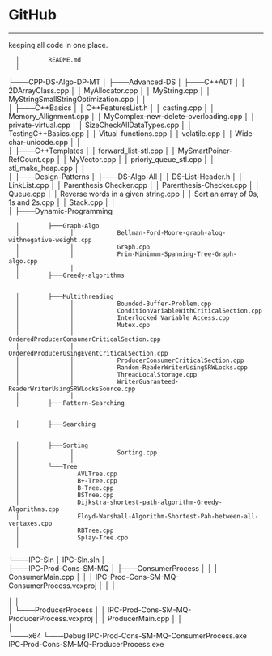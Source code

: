 # GitHub
-------------------------	
keeping all code in one place.

      │        README.md
      │     
├───CPP-DS-Algo-DP-MT
      │        ├───Advanced-DS
      │        ├───C++ADT
      │              │            2DArrayClass.cpp
      │              │            MyAllocator.cpp
      │              │            MyString.cpp
      │              │            MyStringSmallStringOptimization.cpp
      │              │     
      │        ├───C++Basics
      │              │            C++FeaturesList.h
      │              │            casting.cpp
      │              │            Memory_Allignment.cpp
      │              │            MyComplex-new-delete-overloading.cpp
      │              │            private-virtual.cpp
      │              │            SizeCheckAllDataTypes.cpp
      │              │            TestingC++Basics.cpp
      │              │            Vitual-functions.cpp
      │              │            volatile.cpp
      │              │            Wide-char-unicode.cpp
      │              │     
      │        ├───C++Templates
      │              │            forward_list-stl.cpp
      │              │            MySmartPoiner-RefCount.cpp
      │              │            MyVector.cpp
      │              │            prioriy_queue_stl.cpp
      │              │            stl_make_heap.cpp
      │              │     
      │        ├───Design-Patterns
      │        ├───DS-Algo-All
      │              │            DS-List-Header.h
      │              │            LinkList.cpp
      │              │            Parenthesis Checker.cpp
      │              │            Parenthesis-Checker.cpp
      │              │            Queue.cpp
      │              │            Reverse words in a given string.cpp
      │              │            Sort an array of 0s, 1s and 2s.cpp
      │              │            Stack.cpp
      │              │     
      │        ├───Dynamic-Programming
      
      
      │        ├───Graph-Algo
      │              │            Bellman-Ford-Moore-graph-alog-withnegative-weight.cpp
      │              │            Graph.cpp
      │              │            Prim-Minimum-Spanning-Tree-Graph-algo.cpp
      │              │     
      │        ├───Greedy-algorithms
      
      
      │        ├───Multithreading
      │              │            Bounded-Buffer-Problem.cpp
      │              │            ConditionVariableWithCriticalSection.cpp
      │              │            Interlocked Variable Access.cpp
      │              │            Mutex.cpp
      │              │            OrderedProducerConsumerCriticalSection.cpp
      │              │            OrderedProducerUsingEventCriticalSection.cpp
      │              │            ProducerConsumerCriticalSection.cpp
      │              │            Random-ReaderWriterUsingSRWLocks.cpp
      │              │            ThreadLocalStorage.cpp
      │              │            WriterGuaranteed-ReaderWriterUsingSRWLocksSource.cpp
      │              │     
      │        ├───Pattern-Searching
      
      
      │        ├───Searching
      
      
      │        ├───Sorting
      │              │            Sorting.cpp
      │              │     
      │        └───Tree
      │                AVLTree.cpp
      │                B+-Tree.cpp
      │                B-Tree.cpp
      │                BSTree.cpp
      │                Dijkstra-shortest-path-algorithm-Greedy-Algorithms.cpp
      │                Floyd-Warshall-Algorithm-Shortest-Pah-between-all-vertaxes.cpp
      │                RBTree.cpp
      │                Splay-Tree.cpp
      │     
└───IPC-Sln
          │        IPC-Sln.sln
          │     
    ├───IPC-Prod-Cons-SM-MQ
          │        ├───ConsumerProcess
          │              │              │        ConsumerMain.cpp
          │              │              │        IPC-Prod-Cons-SM-MQ-ConsumerProcess.vcxproj
          │              │              │     

│              │     
          │        └───ProducerProcess
          │                  │        IPC-Prod-Cons-SM-MQ-ProducerProcess.vcxproj
          │                  │        ProducerMain.cpp
          │                  │     
          │     
    └───x64
        └───Debug
                IPC-Prod-Cons-SM-MQ-ConsumerProcess.exe
                IPC-Prod-Cons-SM-MQ-ProducerProcess.exe
